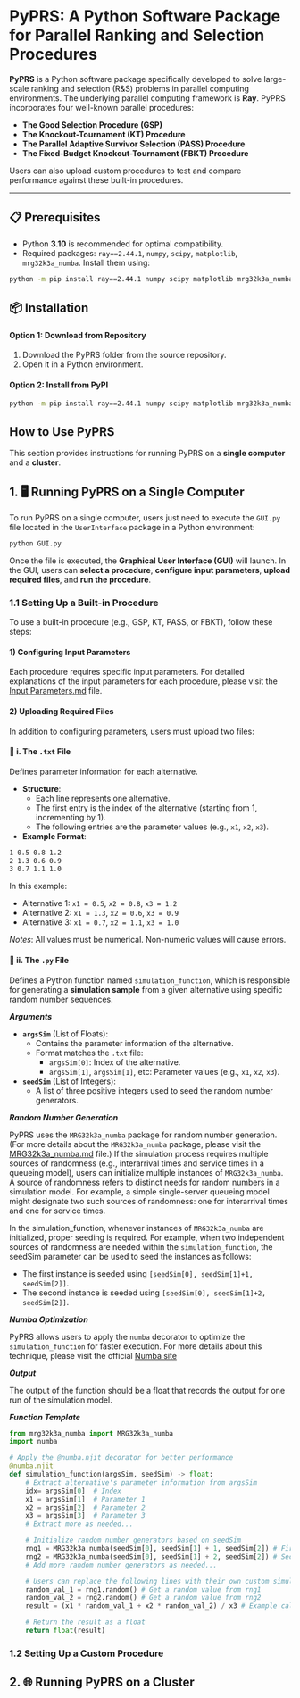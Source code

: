 # PyPRS: A Python Software Package for Parallel Ranking and Selection Procedures



**PyPRS** is a Python software package specifically developed to solve large-scale ranking and selection (R&S) problems in parallel computing environments. The underlying parallel computing framework is **Ray**. PyPRS incorporates four well-known parallel procedures: 

- **The Good Selection Procedure (GSP)**
- **The Knockout-Tournament (KT) Procedure**
- **The Parallel Adaptive Survivor Selection (PASS) Procedure**
- **The Fixed-Budget Knockout-Tournament (FBKT) Procedure**

Users can also upload custom procedures to test and compare performance against these built-in procedures.

---
## 📋 Prerequisites
- Python **3.10** is recommended for optimal compatibility.
- Required packages:  `ray==2.44.1`, `numpy`, `scipy`, `matplotlib`, `mrg32k3a_numba`. Install them using:
```bash
python -m pip install ray==2.44.1 numpy scipy matplotlib mrg32k3a_numba
```

## 📦 Installation
#### Option 1: Download from Repository
1. Download the PyPRS folder from the source repository.
2. Open it in a Python environment.
#### Option 2: Install from PyPI
```bash
python -m pip install ray==2.44.1 numpy scipy matplotlib mrg32k3a_numba
```
## How to Use PyPRS
This section provides instructions for running PyPRS on a **single computer** and a **cluster**.

## 1. 🖥️ Running PyPRS on a Single Computer
To run PyPRS on a single computer, users just need to execute the `GUI.py` file located in the `UserInterface` package in a Python environment:
```bash
python GUI.py
```
Once the file is executed, the **Graphical User Interface (GUI)** will launch. In the GUI, users can **select a procedure**, **configure input parameters**, **upload required files**, and **run the procedure**.

<!--- Below is a screenshot of the GUI:

  <img width="379.52" height="396.8" alt="image" src="https://github.com/user-attachments/assets/11314524-ebef-4662-b1dc-4b184b50c0db" />--->

### 1.1 Setting Up a Built-in Procedure
To use a built-in procedure (e.g., GSP, KT, PASS, or FBKT), follow these steps:

#### 1) Configuring Input Parameters
Each procedure requires specific input parameters.  For detailed explanations of the input parameters for each procedure, please visit the <a href="./Input Parameters.md">Input Parameters.md</a> file.

#### 2) Uploading Required Files
In addition to configuring parameters, users must upload two files:

#### 📄 i. The `.txt` File
Defines parameter information for each alternative.
- **Structure**:
  - Each line represents one alternative.
  - The first entry is the index of the alternative (starting from 1, incrementing by 1).
  - The following entries are the parameter values (e.g., `x1`, `x2`, `x3`).
- **Example Format**:
```markdown
1 0.5 0.8 1.2
2 1.3 0.6 0.9
3 0.7 1.1 1.0
```
In this example:
- Alternative 1: `x1 = 0.5`, `x2 = 0.8`, `x3 = 1.2`
- Alternative 2: `x1 = 1.3`, `x2 = 0.6`, `x3 = 0.9`
- Alternative 3: `x1 = 0.7`, `x2 = 1.1`, `x3 = 1.0`

*Notes*: All values must be numerical. Non-numeric values will cause errors.

#### 🐍 ii. The `.py` File
Defines a Python function named `simulation_function`, which is responsible for generating a **simulation sample** from a given alternative using specific random number sequences.

***Arguments***
- **`argsSim`** (List of Floats):
  - Contains the parameter information of the alternative.
  - Format matches the `.txt` file:
    - `argsSim[0]`: Index of the alternative.
    - `argsSim[1]`, `argsSim[1]`, etc: Parameter values (e.g., `x1`, `x2`, `x3`).
- **`seedSim`**  (List of Integers):
  - A list of three positive integers used to seed the random number generators.

***Random Number Generation***

PyPRS uses the `MRG32k3a_numba` package for random number generation. (For more details about the `MRG32k3a_numba` package, please visit the <a href="./MRG32k3a_numba.md">MRG32k3a_numba.md</a> file.) If the simulation process requires multiple sources of randomness (e.g., interarrival times and service times in a queueing model), users can initialize multiple instances of `MRG32k3a_numba`. A source of randomness refers to distinct needs for random numbers in a simulation model. For example, a simple single-server queueing model might designate two such sources of randomness: one for interarrival times and one for service times.

In the simulation_function, whenever instances of `MRG32k3a_numba` are initialized, proper seeding is required. For example, when two independent sources of randomness are needed within the `simulation_function`, the seedSim parameter can be used to seed the instances as follows:

 - The first instance is seeded using `[seedSim[0], seedSim[1]+1, seedSim[2]]`.
 - The second instance is seeded using `[seedSim[0], seedSim[1]+2, seedSim[2]]`.

***Numba Optimization***

PyPRS allows users to apply the `numba` decorator to optimize the `simulation_function` for faster execution. For more details about this technique, please visit the official <a href="https://numba.pydata.org/">Numba site</a>

***Output***

The output of the function should be a float that records the output for one run of the simulation model.

***Function Template***
```python
from mrg32k3a_numba import MRG32k3a_numba
import numba

# Apply the @numba.njit decorator for better performance
@numba.njit
def simulation_function(argsSim, seedSim) -> float:
    # Extract alternative's parameter information from argsSim
    idx= argsSim[0]  # Index
    x1 = argsSim[1]  # Parameter 1
    x2 = argsSim[2]  # Parameter 2
    x3 = argsSim[3]  # Parameter 3
    # Extract more as needed...

    # Initialize random number generators based on seedSim
    rng1 = MRG32k3a_numba(seedSim[0], seedSim[1] + 1, seedSim[2]) # First random number generator
    rng2 = MRG32k3a_numba(seedSim[0], seedSim[1] + 2, seedSim[2]) # Second random number generator
    # Add more random number generators as needed...

    # Users can replace the following lines with their own custom simulation logic
    random_val_1 = rng1.random() # Get a random value from rng1
    random_val_2 = rng2.random() # Get a random value from rng2
    result = (x1 * random_val_1 + x2 * random_val_2) / x3 # Example calculation

    # Return the result as a float
    return float(result)
```

### 1.2 Setting Up a Custom Procedure

## 2. 🌐 Running PyPRS on a Cluster
